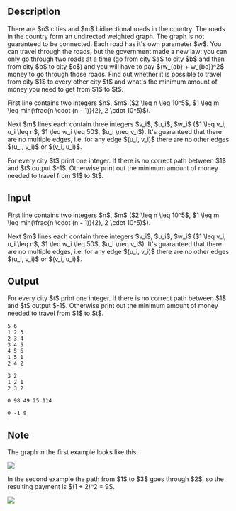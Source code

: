 ## Description

<div><p>There are $n$ cities and $m$ bidirectional roads in the country. The roads in the country form an undirected weighted graph. The graph <span class="tex-font-style-bf">is not guaranteed to be connected</span>. Each road has it's own parameter $w$. You can travel through the roads, but the government made a new law: you can only go through two roads at a time (go from city $a$ to city $b$ and then from city $b$ to city $c$) and you will have to pay $(w_{ab} + w_{bc})^2$ money to go through those roads. Find out whether it is possible to travel from city $1$ to every other city $t$ and what's the minimum amount of money you need to get from $1$ to $t$.</p></div><div class="input-specification"><p>First line contains two integers $n$, $m$ ($2 \leq n \leq 10^5$, $1 \leq m \leq min(\frac{n \cdot (n - 1)}{2}, 2 \cdot 10^5)$).</p><p>Next $m$ lines each contain three integers $v_i$, $u_i$, $w_i$ ($1 \leq v_i, u_i \leq n$, $1 \leq w_i \leq 50$, $u_i \neq v_i$). It's guaranteed that there are no multiple edges, i.e. for any edge $(u_i, v_i)$ there are no other edges $(u_i, v_i)$ or $(v_i, u_i)$.</p></div><div class="output-specification"><p>For every city $t$ print one integer. If there is no correct path between $1$ and $t$ output $-1$. Otherwise print out the minimum amount of money needed to travel from $1$ to $t$.</p></div>

## Input

<p>First line contains two integers $n$, $m$ ($2 \leq n \leq 10^5$, $1 \leq m \leq min(\frac{n \cdot (n - 1)}{2}, 2 \cdot 10^5)$).</p><p>Next $m$ lines each contain three integers $v_i$, $u_i$, $w_i$ ($1 \leq v_i, u_i \leq n$, $1 \leq w_i \leq 50$, $u_i \neq v_i$). It's guaranteed that there are no multiple edges, i.e. for any edge $(u_i, v_i)$ there are no other edges $(u_i, v_i)$ or $(v_i, u_i)$.</p>

## Output

<p>For every city $t$ print one integer. If there is no correct path between $1$ and $t$ output $-1$. Otherwise print out the minimum amount of money needed to travel from $1$ to $t$.</p>





```input1
5 6
1 2 3
2 3 4
3 4 5
4 5 6
1 5 1
2 4 2
```




```input2
3 2
1 2 1
2 3 2
```




```output1
0 98 49 25 114
```




```output2
0 -1 9
```



## Note

<p>The graph in the first example looks like this.</p><p><img class="tex-graphics" src="file://XnHtTxzg.png" style="max-width: 100.0%;max-height: 100.0%;"></p><p>In the second example the path from $1$ to $3$ goes through $2$, so the resulting payment is $(1 + 2)^2 = 9$.</p><p><img class="tex-graphics" src="file://82xOZlop.png" style="max-width: 100.0%;max-height: 100.0%;"></p>
